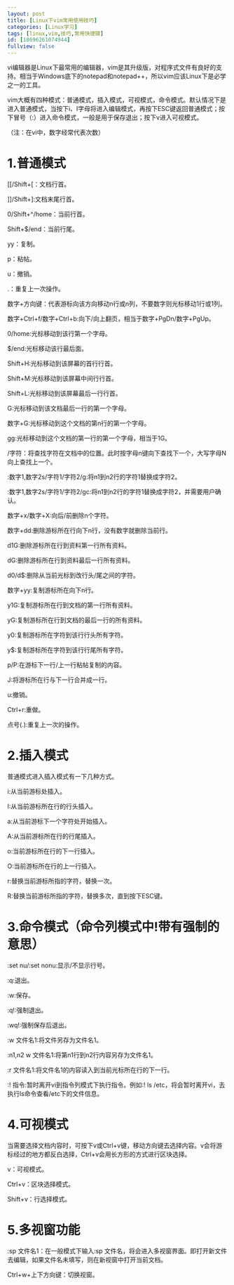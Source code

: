 ```yaml
---
layout: post
title: [Linux下vim常用使用技巧]
categories: [Linux学习]
tags: [linux,vim,技巧,常用快捷键]
id: [18696261074944]
fullview: false
---
```


vi编辑器是Linux下最常用的编辑器，vim是其升级版，对程序式文件有良好的支持。相当于Windows底下的notepad和notepad++，所以vim应该Linux下是必学之一的工具。

vim大概有四种模式：普通模式，插入模式，可视模式，命令模式。默认情况下是进入普通模式，当按下i、I字母将进入编辑模式，再按下ESC键返回普通模式；按下冒号（:）进入命令模式，一般是用于保存退出；按下v进入可视模式。

（注：在vi中，数字经常代表次数）


# 1.普通模式

[[/Shift+[：文档行首。

]]/Shift+]:文档末尾行首。

0/Shift+^/home：当前行首。

Shift+$/end：当前行尾。

yy：复制。

p：粘帖。

u：撤销。

.：重复上一次操作。

数字+方向键：代表游标向该方向移动n行或n列，不要数字则光标移动1行或1列。

数字+Ctrl+f/数字+Ctrl+b:向下/向上翻页，相当于数字+PgDn/数字+PgUp。

0/home:光标移动到该行第一个字母。


$/end:光标移动该行最后面。

Shift+H:光标移动到该屏幕的首行行首。

Shift+M:光标移动到该屏幕中间行行首。

Shift+L:光标移动到该屏幕最后一行行首。

G:光标移动到该文档最后一行的第一个字母。

数字+G:光标移动到这个文档的第n行的第一个字母。

gg:光标移动到这个文档的第一行的第一个字母，相当于1G。

/字符：将查找字符在文档中的位置。此时按字母n键向下查找下一个，大写字母N向上查找上一个。

:数字1,数字2s/字符1/字符2/g:将n1到n2行的字符1替换成字符2。

:数字1,数字2s/字符1/字符2/gc:将n1到n2行的字符1替换成字符2，并需要用户确认。

数字+x/数字+X:向后/前删除n个字符。

数字+dd:删除游标所在行向下n行，没有数字就删除当前行。

d1G:删除游标所在行到资料第一行所有资料。

dG:删除游标所在行到资料最后一行所有资料。

d0/d$:删除从当前光标到改行头/尾之间的字符。

数字+yy:复制游标所在向下n行。

y1G:复制游标所在行到文档的第一行所有资料。

yG:复制游标所在行到文档的最后一行的所有资料。

y0:复制游标所在字符到该行行头所有字符。

y$:复制游标所在字符到该行行尾所有字符。

p/P:在游标下一行/上一行粘帖复制的内容。

J:将游标所在行与下一行合并成一行。

u:撤销。

Ctrl+r:重做。

点号(.):重复上一次的操作。

# 2.插入模式

普通模式进入插入模式有一下几种方式。

i:从当前游标处插入。

I:从当前游标所在行的行头插入。

a:从当前游标下一个字符处开始插入。

A:从当前游标所在行的行尾插入。


o:当前游标所在行的下一行插入。

O:当前游标所在行的上一行插入。

r:替换当前游标所指的字符，替换一次。

R:替换当前游标所指的字符，替换多次，直到按下ESC键。

# 3.命令模式（命令列模式中!带有强制的意思）

:set nu/:set nonu:显示/不显示行号。

:q:退出。

:w:保存。

:q!:强制退出。

:wq!:强制保存后退出。

:w 文件名1:将文件另存为文件名1。

:n1,n2 w 文件名1:将第n1行到n2行内容另存为文件名1。

:r 文件名1:将文件名1的内容读入到当前光标所在行的下一行。

:! 指令:暂时离开vi到指令列模式下执行指令。例如:! ls /etc，将会暂时离开vi，去执行ls命令查看/etc下的文件信息。

# 4.可视模式


当需要选择文档内容时，可按下v或Ctrl+v键，移动方向键去选择内容。v会将游标经过的地方都反白选择，Ctrl+v会用长方形的方式进行区块选择。


v：可视模式。

Ctrl+v：区块选择模式。

Shift+v：行选择模式。

# 5.多视窗功能

:sp 文件名1：在一般模式下输入:sp 文件名，将会进入多视窗界面。即打开新文件去编辑，如果文件名未填写，则在新视窗中打开当前文档。

Ctrl+w+上下方向键：切换视窗。


